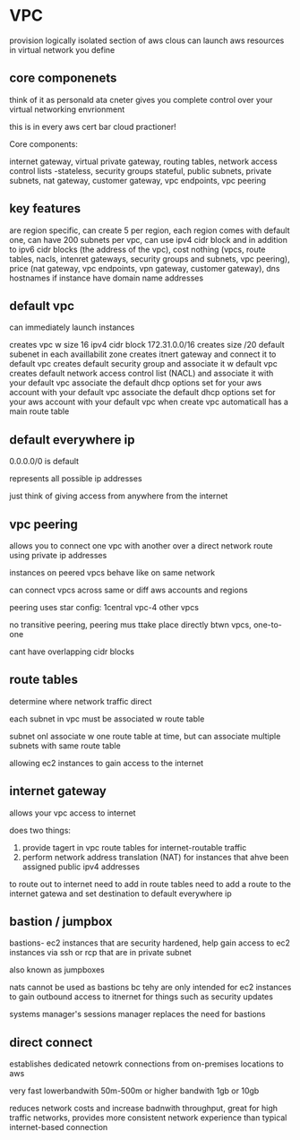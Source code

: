 # VPC

provision logically isolated section of aws clous can launch aws resources in virtual network you define

## core componenets

think of it as personald ata cneter
gives you complete control over your virtual networking envrionment

this is in every aws cert bar cloud practioner!

Core components:

internet gateway, virtual private gateway, routing tables, network access control lists -stateless, security groups stateful, public subnets, private subnets, nat gateway, customer gateway, vpc endpoints, vpc peering

## key features

are region specific, can create 5 per region, each region comes with default one, can have 200 subnets per vpc, can use ipv4 cidr block and in addition to ipv6 cidr blocks (the address of the vpc), cost nothing (vpcs, route tables, nacls, intenret gateways, security groups and subnets, vpc peering), price (nat gateway, vpc endpoints, vpn gateway, customer gateway), dns hostnames if instance have domain name addresses

## default vpc

can immediately launch instances

creates vpc w size 16 ipv4 cidr block 172.31.0.0/16
creates size /20 default subenet in each availlabilit zone
creates itnert gateway and connect it to default vpc
creates default security group and associate it w default vpc
creates default network access control list (NACL) and associate it with your default vpc
associate the default dhcp options set for your aws account with your default vpc
associate the default dhcp options set for your aws account with your default vpc
when create vpc automaticall has a main route table

## default everywhere ip

0.0.0.0/0 is default

represents all possible ip addresses

just think of giving access from anywhere from the internet

## vpc peering

allows you to connect one vpc with another over a direct network route using private ip addresses

instances on peered vpcs behave like on same network

can connect vpcs across same or diff aws accounts and regions

peering uses star config: 1central vpc-4 other vpcs

no transitive peering, peering mus ttake place directly btwn vpcs, one-to-one

cant have overlapping cidr blocks

## route tables

determine where network traffic direct

each subnet in vpc must be associated w route table

subnet onl associate w one route table at time, but can associate multiple subnets with same route table

allowing ec2 instances to gain access to the internet

## internet gateway

allows your vpc access to internet

does two things:
1. provide tagert in vpc route tables for internet-routable traffic
2. perform network address translation (NAT) for instances that ahve been assigned public ipv4 addresses

to route out to internet need to add in route tables need to add a route to the internet gatewa and set destination to default everywhere ip

## bastion / jumpbox

bastions- ec2 instances that are security hardened, help gain access to ec2 instances via ssh or rcp that are in private subnet

also known as jumpboxes 

nats cannot be used as bastions bc tehy are only intended for ec2 instances to gain outbound access to itnernet for things such as security updates

systems manager's sessions manager replaces the need for bastions

## direct connect

establishes dedicated netowrk connections from on-premises locations to aws

very fast lowerbandwith 50m-500m or higher bandwith 1gb or 10gb

reduces network costs and increase badnwith throughput, great for high traffic networks, provides more consistent network experience than typical internet-based connection


